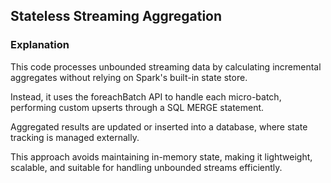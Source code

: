## Stateless Streaming Aggregation

### Explanation

This code processes unbounded streaming data by calculating incremental aggregates without relying on Spark's built-in state store. 

Instead, it uses the foreachBatch API to handle each micro-batch, performing custom upserts through a SQL MERGE statement. 

Aggregated results are updated or inserted into a database, where state tracking is managed externally. 

This approach avoids maintaining in-memory state, making it lightweight, scalable, and suitable for handling unbounded streams efficiently.
